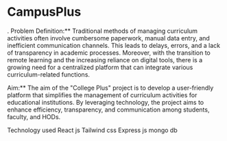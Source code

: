 # CampusPlus
. Problem Definition:** 
Traditional methods of managing curriculum 
activities often involve cumbersome paperwork, 
manual data entry, and inefficient communication 
channels. This leads to delays, errors, and a lack of 
transparency in academic processes. Moreover, 
with the transition to remote learning and the 
increasing reliance on digital tools, there is a 
growing need for a centralized platform that can 
integrate various curriculum-related functions. 

Aim:** 
The aim of the "College Plus" project is to develop 
a user-friendly platform that simplifies the 
management of curriculum activities for 
educational institutions. By leveraging technology, 
the project aims to enhance efficiency, 
transparency, and communication among 
students, faculty, and HODs. 

Technology used 
React js
Tailwind css
Express js
mongo db
